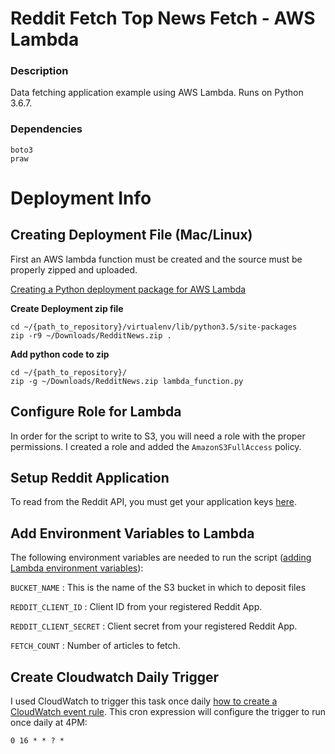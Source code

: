 # Reddit Fetch Top News Fetch - AWS Lambda

### Description

Data fetching application example using AWS Lambda. Runs on Python 3.6.7.

### Dependencies

    boto3
    praw

# Deployment Info


## Creating Deployment File (Mac/Linux)

First an AWS lambda function must be created and the source must be properly zipped and uploaded.

[Creating a Python deployment package for AWS Lambda](https://docs.aws.amazon.com/lambda/latest/dg/lambda-python-how-to-create-deployment-package.html)

**Create Deployment zip file**

    cd ~/{path_to_repository}/virtualenv/lib/python3.5/site-packages
    zip -r9 ~/Downloads/RedditNews.zip .

**Add python code to zip**

    cd ~/{path_to_repository}/
	zip -g ~/Downloads/RedditNews.zip lambda_function.py

## Configure Role for Lambda

In order for the script to write to S3, you will need a role with the proper permissions. I created a role and added the `AmazonS3FullAccess` policy.


## Setup Reddit Application

To read from the Reddit API, you must get your application keys [here](https://github.com/reddit-archive/reddit/wiki/OAuth2).

## Add Environment Variables to Lambda

The following environment variables are needed to run the script ([adding Lambda environment variables](https://docs.aws.amazon.com/lambda/latest/dg/env_variables.html)):

`BUCKET_NAME` : This is the name of the S3 bucket in which to deposit files

`REDDIT_CLIENT_ID` : Client ID from your registered Reddit App.

`REDDIT_CLIENT_SECRET` : Client secret from your registered Reddit App.

`FETCH_COUNT` : Number of articles to fetch.

## Create Cloudwatch Daily Trigger

I used CloudWatch to trigger this task once daily [how to create a CloudWatch event rule](https://docs.aws.amazon.com/AmazonCloudWatch/latest/events/Create-CloudWatch-Events-Scheduled-Rule.html). This cron expression will configure the trigger to run once daily at 4PM:

    0 16 * * ? *
